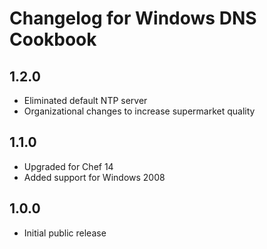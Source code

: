 # Changelog for Windows DNS Cookbook

## 1.2.0

* Eliminated default NTP server
* Organizational changes to increase supermarket quality

## 1.1.0

* Upgraded for Chef 14
* Added support for Windows 2008

## 1.0.0

* Initial public release
